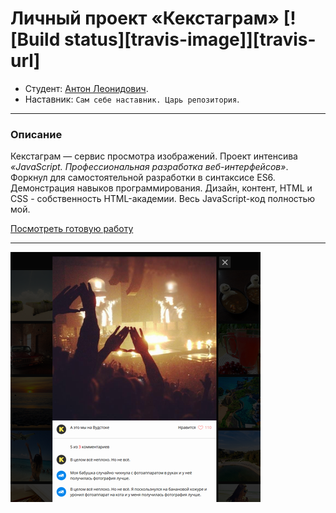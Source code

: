 # Личный проект «Кекстаграм» [![Build status][travis-image]][travis-url]

* Студент: [Антон Леонидович](https://up.htmlacademy.ru/javascript/18/user/948947).
* Наставник: `Сам себе наставник. Царь репозитория`.

---
### Описание
Кекстаграм — сервис просмотра изображений. Проект интенсива *«JavaScript. Профессиональная разработка веб-интерфейсов»*. Форкнул для самостоятельной разработки в синтаксисе ES6. Демонстрация навыков программирования. Дизайн, контент, HTML и CSS - собственность HTML-академии. Весь JavaScript-код полностью мой.

[Посмотреть готовую работу](https://utavegu.github.io/948947-kekstagram-18/)

---

![](./img/ks_400x400.png)
